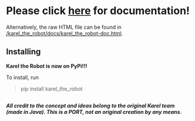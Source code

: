 # Please click [here](https://cjbell630.github.io/Karel_the_Robot-Python) for documentation! ##
Alternatively, the raw HTML file can be found in [/karel_the_robot/docs/karel_the_robot-doc.html](/karel_the_robot/docs/karel_the_robot-doc.html).

##
## Installing ##
**Karel the Robot is now on PyPi!!!**

To install, run
> pip install karel_the_robot

##
***All credit to the concept and ideas belong to the original Karel team (made in Java). This is a PORT, not an original creation by any means.***
